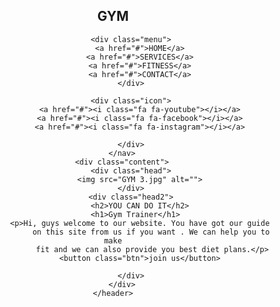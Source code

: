 <!DOCTYPE html>
<html lang="en">
<head>
    <meta charset="UTF-8">
    <meta name="viewport" content="width=device-width, initial-scale=1.0">
    <title>GYM_LANDING_PAGE</title>
    <link rel="stylesheet" href="style.css">
    <link rel="stylesheet" type="text/css" href="https://stackpath.bootstrapcdn.com/font-awesome/4.7.0/css/font-awesome.min.css">
</head>
<body>
    <header>
        <nav>
            <div class="logo">
                <h1>G<span>YM</span></h1>
            </div>

            <div class="menu">
                <a href="#">HOME</a>
                <a href="#">SERVICES</a>
                <a href="#">FITNESS</a>
                <a href="#">CONTACT</a>
            </div>

            <div class="icon">
                <a href="#"><i class="fa fa-youtube"></i></a>
                <a href="#"><i class="fa fa-facebook"></i></a>
                <a href="#"><i class="fa fa-instagram"></i></a>
                
            </div>
        </nav>
        <div class="content">
            <div class="head">
                <img src="GYM 3.jpg" alt="">
            </div>
            <div class="head2">
                <h2>YOU CAN DO IT</h2>
                <h1>Gym Trainer</h1>  
                <p>Hi, guys welcome to our website. You have got our guide
                     on this site from us if you want . We can help you to make
                      fit and we can also provide you best diet plans.</p>     
                <button class="btn">join us</button>
          
            </div>
        </div>
    </header>
</body>
</html>
